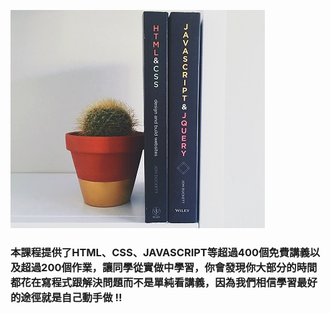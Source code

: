 ![](/assets/HTML.jpg)



### 本課程提供了HTML、CSS、JAVASCRIPT等超過400個免費講義以及超過200個作業，讓同學從實做中學習，你會發現你大部分的時間都花在寫程式跟解決問題而不是單純看講義，因為我們相信學習最好的途徑就是自己動手做 !!


